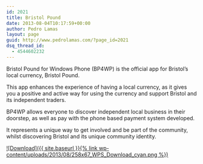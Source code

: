 ```yaml
---
id: 2021
title: Bristol Pound
date: 2013-08-04T10:17:59+00:00
author: Pedro Lamas
layout: page
guid: http://www.pedrolamas.com/?page_id=2021
dsq_thread_id:
  - 4544602232
---
```

Bristol Pound for Windows Phone (BP4WP) is the official app for Bristol’s local currency, Bristol Pound.

This app enhances the experience of having a local currency, as it gives you a positive and active way for using the currency and support Bristol and its independent traders.

BP4WP allows everyone to discover independent local business in their doorstep, as well as pay with the phone based payment system developed.

It represents a unique way to get involved and be part of the community, whilst discovering Bristol and its unique community identity.

[![Download]({{ site.baseurl }}{% link wp-content/uploads/2013/08/258x67_WPS_Download_cyan.png %})](http://windowsphone.com/s?appid=35de9c7d-4337-4228-8c76-bec79525bddd)